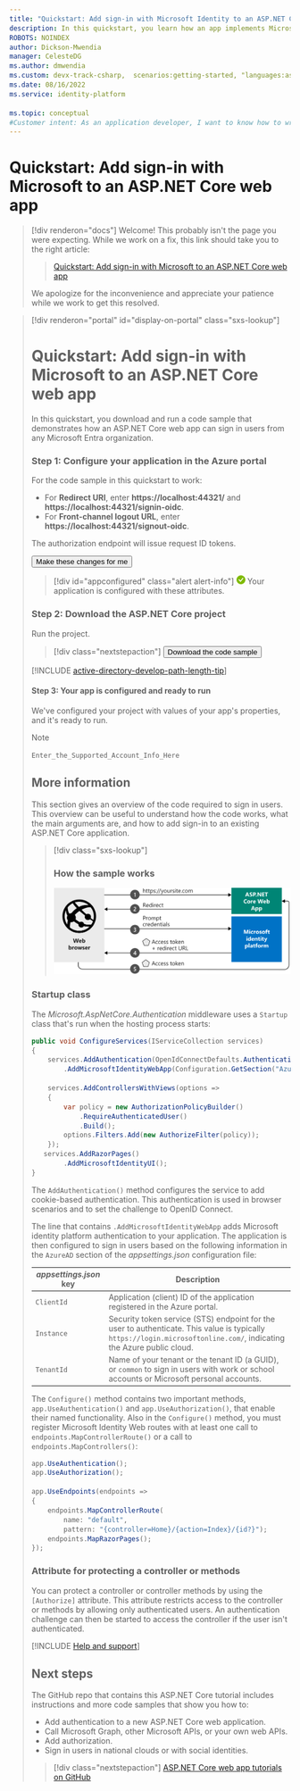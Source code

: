 ```yaml
---
title: "Quickstart: Add sign-in with Microsoft Identity to an ASP.NET Core web app"
description: In this quickstart, you learn how an app implements Microsoft sign-in on an ASP.NET Core web app by using OpenID Connect
ROBOTS: NOINDEX
author: Dickson-Mwendia
manager: CelesteDG
ms.author: dmwendia
ms.custom: devx-track-csharp,  scenarios:getting-started, "languages:aspnet-core", mode-other
ms.date: 08/16/2022
ms.service: identity-platform

ms.topic: conceptual
#Customer intent: As an application developer, I want to know how to write an ASP.NET Core web app that can sign in personal accounts, as well as work and school accounts, from any Microsoft Entra instance.
---
```


# Quickstart: Add sign-in with Microsoft to an ASP.NET Core web app

> [!div renderon="docs"]
> Welcome! This probably isn't the page you were expecting. While we work on a fix, this link should take you to the right article:
>
> > [Quickstart: Add sign-in with Microsoft to an ASP.NET Core web app](quickstart-web-app-dotnet-core-sign-in.md)
> 
> We apologize for the inconvenience and appreciate your patience while we work to get this resolved.

> [!div renderon="portal" id="display-on-portal" class="sxs-lookup"]
> # Quickstart: Add sign-in with Microsoft to an ASP.NET Core web app
>
> In this quickstart, you download and run a code sample that demonstrates how an ASP.NET Core web app can sign in users from any Microsoft Entra organization.  
> 
> ### Step 1: Configure your application in the Azure portal
> For the code sample in this quickstart to work:
> - For **Redirect URI**, enter **https://localhost:44321/** and **https://localhost:44321/signin-oidc**.
> - For **Front-channel logout URL**, enter **https://localhost:44321/signout-oidc**. 
> 
> The authorization endpoint will issue request ID tokens.
> 
> <button id="makechanges" class="nextstepaction configure-app-button"> Make these changes for me </button>
> 
> > [!div id="appconfigured" class="alert alert-info"]
> > ![Already configured](media/quickstart-v2-aspnet-webapp/green-check.png) Your application is configured with these attributes.
> 
> ### Step 2: Download the ASP.NET Core project
> 
> Run the project.
> 
> > [!div class="nextstepaction"]
> > <button id="downloadsample" class="download-sample-button">Download the code sample</button>
> 
> [!INCLUDE [active-directory-develop-path-length-tip](./includes/error-handling-and-tips/path-length-tip.md)]
> 
> 
> #### Step 3: Your app is configured and ready to run
> We've configured your project with values of your app's properties, and it's ready to run.
> 
> > [!NOTE]
> > `Enter_the_Supported_Account_Info_Here`
> 
> ## More information
> 
> This section gives an overview of the code required to sign in users. This overview can be useful to understand how the code works, what the main arguments are, and how to add sign-in to an existing ASP.NET Core application.
> 
> > [!div class="sxs-lookup"]
> > ### How the sample works
> >
> > ![Diagram of the interaction between the web browser, the web app, and the Microsoft identity platform in the sample app.](media/quickstart-v2-aspnet-core-webapp/aspnetcorewebapp-intro.svg)
> 
> ### Startup class
> 
> The *Microsoft.AspNetCore.Authentication* middleware uses a `Startup` class that's run when the hosting process starts:
> 
> ```csharp
> public void ConfigureServices(IServiceCollection services)
> {
>     services.AddAuthentication(OpenIdConnectDefaults.AuthenticationScheme)
>         .AddMicrosoftIdentityWebApp(Configuration.GetSection("AzureAd"));
> 
>     services.AddControllersWithViews(options =>
>     {
>         var policy = new AuthorizationPolicyBuilder()
>             .RequireAuthenticatedUser()
>             .Build();
>         options.Filters.Add(new AuthorizeFilter(policy));
>     });
>    services.AddRazorPages()
>         .AddMicrosoftIdentityUI();
> }
> ```
> 
> The `AddAuthentication()` method configures the service to add cookie-based authentication. This authentication is used in browser scenarios and to set the challenge to OpenID Connect.
> 
> The line that contains `.AddMicrosoftIdentityWebApp` adds Microsoft identity platform authentication to your application. The application is then configured to sign in users based on the following information in the `AzureAD` section of the *appsettings.json* configuration file:
> 
> | *appsettings.json* key | Description                                                                                                                                                          |
> |------------------------|----------------------------------------------------------------------------------------------------------------------------------------------------------------------|
> | `ClientId`             | Application (client) ID of the application registered in the Azure portal.                                                                                       |
> | `Instance`             | Security token service (STS) endpoint for the user to authenticate. This value is typically `https://login.microsoftonline.com/`, indicating the Azure public cloud. |
> | `TenantId`             | Name of your tenant or the tenant ID (a GUID), or `common` to sign in users with work or school accounts or Microsoft personal accounts.                             |
> 
> The `Configure()` method contains two important methods, `app.UseAuthentication()` and `app.UseAuthorization()`, that enable their named functionality. Also in the `Configure()` method, you must register Microsoft Identity Web routes with at least one call to `endpoints.MapControllerRoute()` or a call to `endpoints.MapControllers()`:
> 
> ```csharp
> app.UseAuthentication();
> app.UseAuthorization();
> 
> app.UseEndpoints(endpoints =>
> {
>     endpoints.MapControllerRoute(
>         name: "default",
>         pattern: "{controller=Home}/{action=Index}/{id?}");
>     endpoints.MapRazorPages();
> });
> ```
> 
> ### Attribute for protecting a controller or methods
> 
> You can protect a controller or controller methods by using the `[Authorize]` attribute. This attribute restricts access to the controller or methods by allowing only authenticated users. An authentication challenge can then be started to access the controller if the user isn't authenticated.
> 
> [!INCLUDE [Help and support](./includes/error-handling-and-tips/help-support-include.md)]
> 
> ## Next steps
> 
> The GitHub repo that contains this ASP.NET Core tutorial includes instructions and more code samples that show you how to:
> 
> - Add authentication to a new ASP.NET Core web application.
> - Call Microsoft Graph, other Microsoft APIs, or your own web APIs.
> - Add authorization.
> - Sign in users in national clouds or with social identities.
> 
> > [!div class="nextstepaction"]
> > [ASP.NET Core web app tutorials on GitHub](https://github.com/Azure-Samples/active-directory-aspnetcore-webapp-openidconnect-v2/)
